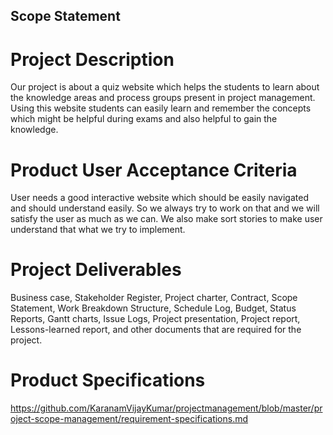 ## Scope Statement

# Project Description
Our project is about a quiz website which helps the students to learn about the knowledge areas and process groups present in project management. Using this website students can easily learn and remember the concepts which might be helpful during exams and also helpful to gain the knowledge.

# Product User Acceptance Criteria
User needs a good interactive website which should be easily navigated and should understand easily. So we always try to work on that and we will satisfy the user as much as we can. We also make sort stories to make user understand that what we try to implement.

# Project Deliverables
Business case, Stakeholder Register, Project charter, Contract, Scope Statement, Work Breakdown Structure, Schedule Log, Budget, Status Reports, Gantt charts, Issue Logs, Project presentation, Project report, Lessons-learned report, and other documents that are required for the project.

# Product Specifications
https://github.com/KaranamVijayKumar/projectmanagement/blob/master/project-scope-management/requirement-specifications.md
